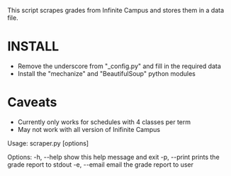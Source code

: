 This script scrapes grades from Infinite Campus and stores them in a data file.

INSTALL
=======
* Remove the underscore from "_config.py" and fill in the required data
* Install the "mechanize" and "BeautifulSoup" python modules

Caveats
=======
* Currently only works for schedules with 4 classes per term
* May not work with all version of Inifinite Campus

Usage: scraper.py [options]

Options:
  -h, --help   show this help message and exit
  -p, --print  prints the grade report to stdout
  -e, --email  email the grade report to user

